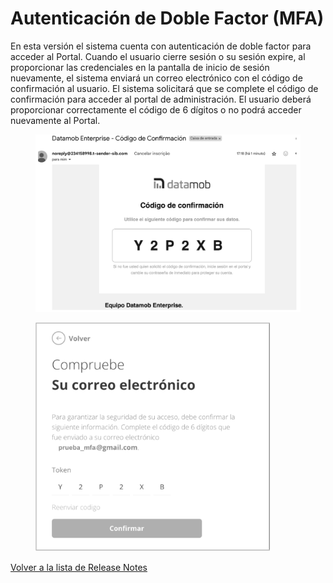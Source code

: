 # Autenticación de Doble Factor (MFA)

En esta versión el sistema cuenta con autenticación de doble factor para acceder al Portal. Cuando el usuario cierre sesión o su sesión expire, al proporcionar las credenciales en la pantalla de inicio de sesión nuevamente, el sistema enviará un correo electrónico con el código de confirmación al usuario. El sistema solicitará que se complete el código de confirmación para acceder al portal de administración. El usuario deberá proporcionar correctamente el código de 6 dígitos o no podrá acceder nuevamente al Portal.

<figure><img src="../../.gitbook/assets/image (84).png" alt="" width="563"><figcaption></figcaption></figure>

<figure><img src="../../.gitbook/assets/image (2).png" alt="" width="375"><figcaption></figcaption></figure>

[Volver a la lista de Release Notes](./)&#x20;

